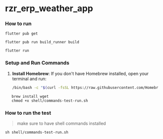# rzr_erp_weather_app

### How to run

```
flutter pub get

flutter pub run build_runner build

flutter run 
```


### Setup and Run Commands

1. **Install Homebrew**:
   If you don't have Homebrew installed, open your terminal and run:
   ```sh
   /bin/bash -c "$(curl -fsSL https://raw.githubusercontent.com/Homebrew/install/HEAD/install.sh)"
```
   brew install wget
   chmod +x shell/commands-test-run.sh
```
### How to run the test

> make sure to have shell commands installed
```
sh shell/commands-test-run.sh
```

